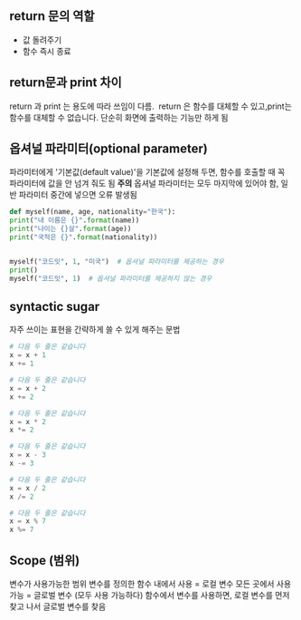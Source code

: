 ## return 문의 역할
- 값 돌려주기
- 함수 즉시 종료

## return문과 print 차이
return 과 print 는 용도에 따라 쓰임이 다름. 
return 은 함수를 대체할 수 있고,print는 함수를 대체할 수 없습니다. 단순히 화면에 출력하는 기능만 하게 됨

## 옵셔널 파라미터(optional parameter)
파라미터에게 '기본값(default value)'을 기본값에 설정해 두면, 함수를 호출할 때 꼭 파라미터에 값을 안 넘겨 줘도 됨
**주의** 옵셔널 파라미터는 모두 마지막에 있어야 함, 일반 파라미터 중간에 넣으면 오류 발생됨

```python
def myself(name, age, nationality="한국"):
print("내 이름은 {}".format(name))
print("나이는 {}살".format(age))
print("국적은 {}".format(nationality))


myself("코드잇", 1, "미국")  # 옵셔널 파라미터를 제공하는 경우
print()
myself("코드잇", 1)  # 옵셔널 파라미터를 제공하지 않는 경우
```
## syntactic sugar
자주 쓰이는 표현을 간략하게 쓸 수 있게 해주는 문법
```python
# 다음 두 줄은 같습니다
x = x + 1
x += 1

# 다음 두 줄은 같습니다
x = x + 2
x += 2

# 다음 두 줄은 같습니다
x = x * 2
x *= 2

# 다음 두 줄은 같습니다
x = x - 3
x -= 3

# 다음 두 줄은 같습니다
x = x / 2
x /= 2

# 다음 두 줄은 같습니다
x = x % 7
x %= 7
```
## Scope (범위)
변수가 사용가능한 범위
변수를 정의한 함수 내에서 사용 = 로컬 변수
모든 곳에서 사용 가능 = 글로벌 변수 (모두 사용 가능하다)
함수에서 변수를 사용하면, 로컬 변수를 먼저 찾고 나서 글로벌 변수를 찾음
